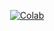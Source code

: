 <p align="center">
    <a href="https://colab.research.google.com/drive/1Iehh9xdpkYUP5bcVyJr41LwKZ6pfmpaM?usp=sharing">
        <img alt="Colab" src="">
    </a>
</p>
